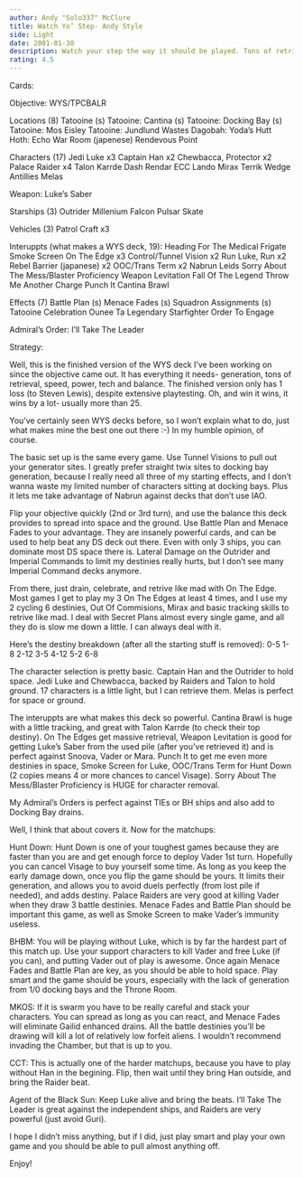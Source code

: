 ```yaml
---
author: Andy "Solo337" McClure
title: Watch Yo’ Step- Andy Style
side: Light
date: 2001-01-30
description: Watch your step the way it should be played. Tons of retrieval, plenty of speed, no Kessel Runs (too much work), and plenty of teched out interuppts that can come from lost pile.
rating: 4.5
---
```

Cards: 


Objective:
WYS/TPCBALR

Locations (8)
Tatooine (s)
Tatooine: Cantina (s)
Tatooine: Docking Bay (s)
Tatooine: Mos Eisley
Tatooine: Jundlund Wastes
Dagobah: Yoda’s Hutt
Hoth: Echo War Room (japenese)
Rendevous Point

Characters (17)
Jedi Luke x3
Captain Han x2
Chewbacca, Protector x2
Palace Raider x4
Talon Karrde
Dash Rendar
ECC Lando
Mirax Terrik
Wedge Antillies
Melas

Weapon:
Luke’s Saber

Starships (3)
Outrider
Millenium Falcon
Pulsar Skate

Vehicles (3)
Patrol Craft x3

Interuppts (what makes a WYS deck, 19):
Heading For The Medical Frigate
Smoke Screen
On The Edge x3
Control/Tunnel Vision x2
Run Luke, Run x2
Rebel Barrier (japanese) x2
OOC/Trans Term x2
Nabrun Leids
Sorry About The Mess/Blaster Proficiency
Weapon Levitation
Fall Of The Legend
Throw Me Another Charge
Punch It
Cantina Brawl

Effects (7)
Battle Plan (s)
Menace Fades (s)
Squadron Assignments (s)
Tatooine Celebration
Ounee Ta
Legendary Starfighter
Order To Engage

Admiral’s Order:
I’ll Take The Leader



Strategy: 


Well, this is the finished version of the WYS deck I’ve been working on since the objective came out. It has everything it needs- generation, tons of retrieval, speed, power, tech and balance. The finished version only has 1 loss (to Steven Lewis), despite extensive playtesting. Oh, and win it wins, it wins by a lot- usually more than 25.

You’ve certainly seen WYS decks before, so I won’t explain what to do, just what makes mine the best one out there :-) In my humble opinion, of course.

The basic set up is the same every game. Use Tunnel Visions to pull out your generator sites. I greatly prefer straight twix sites to docking bay generation, because I really need all three of my starting effects, and I don’t wanna waste my limited number of characters sitting at docking bays. Plus it lets me take advantage of Nabrun against decks that don’t use IAO.

Flip your objective quickly (2nd or 3rd turn), and use the balance this deck provides to spread into space and the ground. Use Battle Plan and Menace Fades to your advantage. They are insanely powerful cards, and can be used to help beat any DS deck out there. Even with only 3 ships, you can dominate most DS space there is. Lateral Damage on the Outrider and Imperial Commands to limit my destinies really hurts, but I don’t see many Imperial Command decks anymore.

From there, just drain, celebrate, and retrive like mad with On The Edge. Most games I get to play my 3 On The Edges at least 4 times, and I use my 2 cycling 6 destinies, Out Of Commisions, Mirax and basic tracking skills to retrive like mad. I deal with Secret Plans almost every single game, and all they do is slow me down a little. I can always deal with it.

Here’s the destiny breakdown (after all the starting stuff is removed):
0-5
1-8
2-12
3-5
4-12
5-2
6-8

The character selection is pretty basic. Captain Han and the Outrider to hold space. Jedi Luke and Chewbacca, backed by Raiders and Talon to hold ground. 17 characters is a little light, but I can retrieve them. Melas is perfect for space or ground.

The interuppts are what makes this deck so powerful. Cantina Brawl is huge with a little tracking, and great with Talon Karrde (to check their top destiny). On The Edges get massive retrieval, Weapon Levitation is good for getting Luke’s Saber from the used pile (after you’ve retrieved it) and is perfect against Snoova, Vader or Mara. Punch It to get me even more destinies in space, Smoke Screen for Luke, OOC/Trans Term for Hunt Down (2 copies means 4 or more chances to cancel Visage). Sorry About The Mess/Blaster Proficiency is HUGE for character removal.

My Admiral’s Orders is perfect against TIEs or BH ships and also add to Docking Bay drains.



Well, I think that about covers it. Now for the matchups:

Hunt Down: Hunt Down is one of your toughest games because they are faster than you are and get enough force to deploy Vader 1st turn. Hopefully you can cancel Visage to buy yourself some time. As long as you keep the early damage down, once you flip the game should be yours. It limits their generation, and allows you to avoid duels perfectly (from lost pile if needed), and adds destiny. Palace Raiders are very good at killing Vader when they draw 3 battle destinies. Menace Fades and Battle Plan should be important this game, as well as Smoke Screen to make Vader’s immunity useless.

BHBM: You will be playing without Luke, which is by far the hardest part of this match up. Use your support characters to kill Vader and free Luke (if you can), and putting Vader out of play is awesome. Once again Menace Fades and Battle Plan are key, as you should be able to hold space. Play smart and the game should be yours, especially with the lack of generation from 1/0 docking bays and the Throne Room.

MKOS: If it is swarm you have to be really careful and stack your characters. You can spread as long as you can react, and Menace Fades will eliminate Gailid enhanced drains. All the battle destinies you’ll be drawing will kill a lot of relatively low forfeit aliens. I wouldn’t recommend invading the Chamber, but that is up to you.

CCT: This is actually one of the harder matchups, because you have to play without Han in the begining. Flip, then wait until they bring Han outside, and bring the Raider beat.

Agent of the Black Sun: Keep Luke alive and bring the beats. I’ll Take The Leader is great against the independent ships, and Raiders are very powerful (just avoid Guri).

I hope I didn’t miss anything, but if I did, just play smart and play your own game and you should be able to pull almost anything off.

Enjoy!
